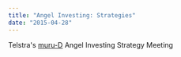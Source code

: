 ```yaml
---
title: "Angel Investing: Strategies"
date: "2015-04-28"
---
```

Telstra's [muru-D](https://muru-d.com/) Angel Investing Strategy Meeting 